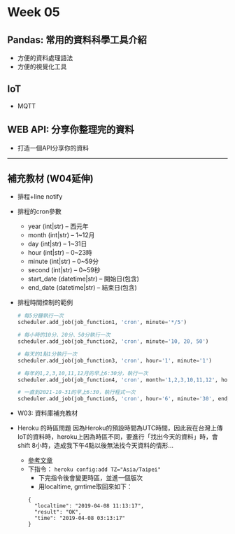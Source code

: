 
# Week 05

## Pandas: 常用的資料科學工具介紹
- 方便的資料處理語法
- 方便的視覺化工具

## IoT
- MQTT 

## WEB API: 分享你整理完的資料
- 打造一個API分享你的資料

----
## 補充教材 (W04延伸)

- 排程+line notify

- 排程的cron參數
    - year (int|str) – 西元年
    - month (int|str) – 1~12月
    - day (int|str) – 1~31日
    - hour (int|str) – 0~23時
    - minute (int|str) – 0~59分
    - second (int|str) – 0~59秒
    - start_date (datetime|str) – 開始日(包含)
    - end_date (datetime|str) – 結束日(包含)

- 排程時間控制的範例
    ``` python
    # 每5分鐘執行一次
    scheduler.add_job(job_function1, 'cron', minute='*/5')

    # 每小時的10分、20分、50分執行一次
    scheduler.add_job(job_function2, 'cron', minute='10, 20, 50')

    # 每天的1點1分執行一次
    scheduler.add_job(job_function3, 'cron', hour='1', minute='1')

    # 每年的1,2,3,10,11,12月的早上6:30分，執行一次
    scheduler.add_job(job_function4, 'cron', month='1,2,3,10,11,12', hour='6', minute='30')

    # 一直到2021-10-31的早上6:30，執行程式一次
    scheduler.add_job(job_function5, 'cron', hour='6', minute='30', end_date='2021-10-31')
    ```

- W03: 資料庫補充教材

- Heroku 的時區問題
因為Heroku的預設時間為UTC時間，因此我在台灣上傳IoT的資料時，heroku上因為時區不同，要進行「找出今天的資料」時，會shift 8小時，造成我下午4點以後無法找今天資料的情形…

  - [參考文章](https://blog.niclin.tw/2016/09/19/%E5%A6%82%E4%BD%95%E5%9C%A8-heroku-%E4%B8%8A%E8%A8%AD%E5%AE%9A%E6%99%82%E5%8D%80/)
  - 下指令： `heroku config:add TZ="Asia/Taipei"`
      - 下完指令後會變更時區，並進一個版次
      - 用localtime, gmtime取回來如下：
      ```
      {
        "localtime": "2019-04-08 11:13:17",
        "result": "OK",
        "time": "2019-04-08 03:13:17"
      }
      ```
